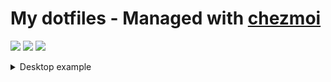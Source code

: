 # My dotfiles - Managed with [chezmoi](https://www.chezmoi.io/)

<!-- markdownlint-disable MD013 MD026 MD033 -->

<a href="https://dotfyle.com/Nifra6/dotfiles-privatedotconfig-nvim-lua-nifra"><img src="https://dotfyle.com/Nifra6/dotfiles-privatedotconfig-nvim-lua-nifra/badges/plugins?style=for-the-badge" /></a>
<a href="https://dotfyle.com/Nifra6/dotfiles-privatedotconfig-nvim-lua-nifra"><img src="https://dotfyle.com/Nifra6/dotfiles-privatedotconfig-nvim-lua-nifra/badges/leaderkey?style=for-the-badge" /></a>
<a href="https://dotfyle.com/Nifra6/dotfiles-privatedotconfig-nvim-lua-nifra"><img src="https://dotfyle.com/Nifra6/dotfiles-privatedotconfig-nvim-lua-nifra/badges/plugin-manager?style=for-the-badge" /></a>

<details>
<summary>Desktop example</summary>

![exemple](ressources/exemple.png)

## What can you expect

Bad casual english and some french in dotfiles. Bc I'm french, yup.

## What I use on my setup

| Need                | Answer                                                                                     | Comments                                                               |
| ------------------- | ------------------------------------------------------------------------------------------ | ---------------------------------------------------------------------- |
| Distribution        | [Arch](https://archlinux.org/)                                                             | love it or hate it, I love it                                          |
| Compositor          | [Hyprland](https://hyprland.org/)                                                          | tile manager that hype me                                              |
| Statusbar           | [waybar](https://github.com/Alexays/Waybar)                                                | just perfect                                                           |
| Wallpaper daemon    | [swww](https://github.com/LGFae/swww)                                                      | dynamic and beautiful transitions                                      |
| Notification daemon | [dunst](https://dunst-project.org/)                                                        | a little complicated to configure from scratch                         |
| Logout Utility      | [wleave](https://github.com/AMNatty/wleave)                                                | I prefer this fork of [wlogout](https://github.com/ArtsyMacaw/wlogout) |
| Shell               | [zsh](https://www.zsh.org/) (without oh-my-zsh)                                            | better config than bash, more DIY than fish                            |
| File Manager        | CLI : [ranger](https://ranger.fm/) / GUI : [nautilus](https://apps.gnome.org/fr/Nautilus/) | ranger -> vim motion for the win                                       |
| Terminal Emulator   | [kitty](https://sw.kovidgoyal.net/kitty/)                                                  | tiling and tabs included, pretty powerfull                             |
| IDE                 | [neovim](https://neovim.io/) with [lazy.vim](https://github.com/folke/lazy.nvim)           | Config is working even if not super clean                              |
| Git TUI             | [lazygit](https://github.com/jesseduffield/lazygit)                                        | intuitive and powerfull, with vim motions                              |

## What I accomodate with at work

| Need                | Answer                                               | Comments                             |
| ------------------- | ---------------------------------------------------- | ------------------------------------ |
| Distribution        | Ubuntu 22.04                                         | canonical not the best, apt outdated |
| Desktop Environment | [Regolith](https://regolith-desktop.com/) (i3 as TM) | i dn't want issues with the GPU      |

## Installation

> ⚠️
> A symlink is needed : `ln -s ~/.config/zsh/.zshenv ~/.zshenv`, once you have cloned the repo.
>
> Note to myself: I need to automatise this with a template.

### Arch Linux :

```BASH
pacman -S chezmoi
chezmoi init --apply https://gitlab.com/nifra/dotfiles.git
```

The packages will be installed automatically, but for now not everything is automatic (like `yay` install, colors and wallpaper).
Yes I want to full automatize install from bare Arch to my distro.
No I don't plan to do that soon.

### Ubuntu :

```BASH
snap install chezmoi --classic
chezmoi init --apply https://gitlab.com/nifra/dotfiles.git
```

To install all the applications, run the script `~/.scripts/make_ubuntu_usable`.

> ⚠️
> For nvim to work with node.js, you need to add the node snap directly to your path: `export PATH=/snap/node/current/bin:$PATH` (see the .zshenv).

## That's everything folks

Yeah maybe this readme will be updated, but ... yeah ¯\\\_(ツ)\_/¯

À plus dans le bus !

## Acknowledgements

### Icons used : Quest Sprout

[![questSproutPack100](ressources/_Pack100.png)](https://ko-fi.com/s/9f790faf39)

"Quest Sprout" and "Swords: The Webcomic" are © 2018-2024 by Matthew J Wills.
All rights reserved.

"Quest Sprout" is a licensed trademark
